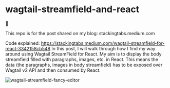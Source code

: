 # wagtail-streamfield-and-react

🔗

This repo is for the post shared on my blog: stackingtabs.medium.com

Code explained: https://stackingtabs.medium.com/wagtail-streamfield-for-react-3342158cb548
In this post, I will walk through how I find my way around using Wagtail StreamField for React.
My aim is to display the body streamfield filled with paragraphs, images, etc.  in React.
This means the data (the paragraphs, images in body streamfield) has to be exposed over Wagtail v2 API and then consumed by React.

![wagtail-streamfield-fancy-editor](./wagtail-streamfield-fancy-editor)
